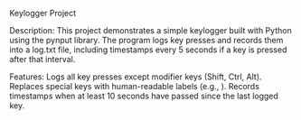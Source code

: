 Keylogger Project

Description:
This project demonstrates a simple keylogger built with Python using the pynput library. The program logs key presses and records them into a log.txt file, including timestamps every 5 seconds if a key is pressed after that interval.

Features:
Logs all key presses except modifier keys (Shift, Ctrl, Alt).
Replaces special keys with human-readable labels (e.g.<Enter>, <Space>).
Records timestamps when at least 10 seconds have passed since the last logged key.
